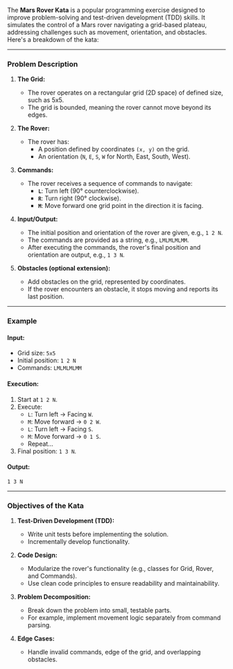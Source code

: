 The **Mars Rover Kata** is a popular programming exercise designed to improve problem-solving and test-driven development (TDD) skills. It simulates the control of a Mars rover navigating a grid-based plateau, addressing challenges such as movement, orientation, and obstacles. Here's a breakdown of the kata:

---

### **Problem Description**
1. **The Grid:**
   - The rover operates on a rectangular grid (2D space) of defined size, such as 5x5.
   - The grid is bounded, meaning the rover cannot move beyond its edges.

2. **The Rover:**
   - The rover has:
     - A position defined by coordinates `(x, y)` on the grid.
     - An orientation (`N`, `E`, `S`, `W` for North, East, South, West).

3. **Commands:**
   - The rover receives a sequence of commands to navigate:
     - **`L`**: Turn left (90° counterclockwise).
     - **`R`**: Turn right (90° clockwise).
     - **`M`**: Move forward one grid point in the direction it is facing.

4. **Input/Output:**
   - The initial position and orientation of the rover are given, e.g., `1 2 N`.
   - The commands are provided as a string, e.g., `LMLMLMLMM`.
   - After executing the commands, the rover's final position and orientation are output, e.g., `1 3 N`.

5. **Obstacles (optional extension):**
   - Add obstacles on the grid, represented by coordinates.
   - If the rover encounters an obstacle, it stops moving and reports its last position.

---

### **Example**

#### Input:
- Grid size: `5x5`
- Initial position: `1 2 N`
- Commands: `LMLMLMLMM`

#### Execution:
1. Start at `1 2 N`.
2. Execute:
   - `L`: Turn left → Facing `W`.
   - `M`: Move forward → `0 2 W`.
   - `L`: Turn left → Facing `S`.
   - `M`: Move forward → `0 1 S`.
   - Repeat...
3. Final position: `1 3 N`.

#### Output:
```
1 3 N
```

---

### **Objectives of the Kata**
1. **Test-Driven Development (TDD):**
   - Write unit tests before implementing the solution.
   - Incrementally develop functionality.

2. **Code Design:**
   - Modularize the rover's functionality (e.g., classes for Grid, Rover, and Commands).
   - Use clean code principles to ensure readability and maintainability.

3. **Problem Decomposition:**
   - Break down the problem into small, testable parts.
   - For example, implement movement logic separately from command parsing.

4. **Edge Cases:**
   - Handle invalid commands, edge of the grid, and overlapping obstacles.
